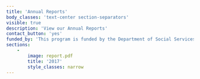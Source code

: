 ```yaml
---
title: 'Annual Reports'
body_classes: 'text-center section-separators'
visible: true
description: 'View our Annual Reports'
contact_button: 'yes'
funded_by: 'This program is funded by the Department of Social Services'
sections:
    -
        image: report.pdf
        title: '2017'
        style_classes: narrow
---
```


